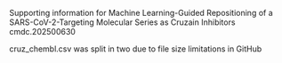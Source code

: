 Supporting information for Machine Learning-Guided Repositioning of a SARS-CoV-2-Targeting Molecular Series as Cruzain Inhibitors cmdc.202500630

cruz_chembl.csv was split in two due to file size limitations in GitHub
